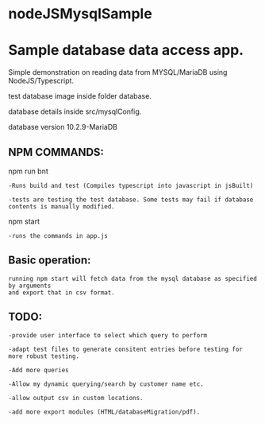# nodeJSMysqlSample

# Sample database data access app.

Simple demonstration on reading data from MYSQL/MariaDB using NodeJS/Typescript.

test database image inside folder database.

database details inside src/mysqlConfig.

database version 10.2.9-MariaDB

## NPM COMMANDS:
npm run bnt

    -Runs build and test (Compiles typescript into javascript in jsBuilt)
    
    -tests are testing the test database. Some tests may fail if database contents is manually modified.

npm start

    -runs the commands in app.js


## Basic operation:
    running npm start will fetch data from the mysql database as specified by arguments
    and export that in csv format.

## TODO:

    -provide user interface to select which query to perform
    
    -adapt test files to generate consitent entries before testing for more robust testing.
    
    -Add more queries
    
    -Allow my dynamic querying/search by customer name etc.
    
    -allow output csv in custom locations.
    
    -add more export modules (HTML/databaseMigration/pdf).


